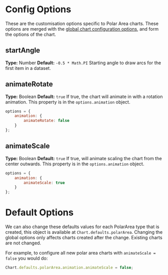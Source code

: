 # Config Options

These are the customisation options specific to Polar Area charts. These options are merged with the [global chart configuration options](#global-chart-configuration), and form the options of the chart.

## startAngle
**Type:** Number
**Default:** `-0.5 * Math.PI`
Starting angle to draw arcs for the first item in a dataset.

## animateRotate
**Type:** Boolean
**Default:** `true`
If true, the chart will animate in with a rotation animation. This property is in the `options.animation` object.

```javascript
options = {
    animation: {
        animateRotate: false
    }
};
```

## animateScale
**Type:** Boolean
**Default:** `true`
If true, will animate scaling the chart from the center outwards. This property is in the `options.animation` object.

```javascript
options = {
    animation: {
        animateScale: true
    }
};
```

# Default Options

We can also change these defaults values for each PolarArea type that is created, this object is available at `Chart.defaults.polarArea`. Changing the global options only affects charts created after the change. Existing charts are not changed.

For example, to configure all new polar area charts with `animateScale = false` you would do:
```javascript
Chart.defaults.polarArea.animation.animateScale = false;
```